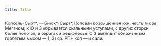```yaml
---
title: Title
---
```


Копсель-Сырт*, — Биюк*-Сырт*, Копсали возвышенная юж. часть п-ова Меганом; к Ю и
З обрывается скальными уступами, с других сторон более пологая, в оврагах и
редколесье. С З выглядит обнаженным горбатым мысом — 1, 3) ср. РПН коп — и сали.
